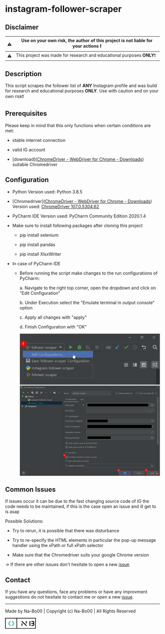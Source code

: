# instagram-follower-scraper

## Disclaimer

| :warning: | Use on your own risk, the author of this project is not liable for your actions :exclamation: |
| --- | --- |
| :warning: | This project was made for research and educational purposes **ONLY**:exclamation: |

## Description

This script scrapes the follower list of **ANY** Instagram profile and was build for research and educational purposes **ONLY**. Use with caution and on your own risk:exclamation:

## Prerequisites

Please keep in mind that this only functions when certain conditions are met:

- stable internet connection
  
- valid IG account
  
- [download]([ChromeDriver - WebDriver for Chrome - Downloads](https://chromedriver.chromium.org/downloads)) suitable Chromedriver
  
## Configuration

- Python Version used: Python 3.8.5
  
- [Chromedriver]([ChromeDriver - WebDriver for Chrome - Downloads](https://chromedriver.chromium.org/downloads)) Version used: [ChromeDriver 107.0.5304.62](https://chromedriver.storage.googleapis.com/index.html?path=107.0.5304.62/)
  
- PyCharm IDE Version used: PyCharm Community Edition 2020.1.4
  
- Make sure to install following packages after cloning this project
  
  - pip install selenium
    
  - pip install pandas
    
  - pip install XlsxWriter
    
- In case of PyCharm IDE
  
  - Before running the script make changes to the run configurations of PyCharm:
    
    a. Navigate to the right top corner, open the dropdown and click on "Edit Configuration"
      
    b. Under Execution select the "Emulate terminal in output console" option
      
    c. Apply all changes with "apply"
      
    d. Finish Configuration with "OK"
    
    <div><img alt="edit_config1.png" src="img/edit_config1.png"/></div>
    <div><img alt="edit_config1.png" src="img/edit_config2.png"/></div>

## Common Issues

If issues occur it can be due to the fast changing source code of IG the code needs to be maintained, if this is the case open an issue and ill get to is asap

Possible Solutions:

- Try to rerun, it is possible that there was disturbance
  
- Try to re-specify the HTML elements in particular the pop-up message handler using the xPath or full xPath selector
  
- Make sure that the Chromedriver suits your google Chrome version
  

&rarr; If there are other issues don't hesitate to open a new [issue](https://github.com/Na-Bo00/instagram-follower-scraper/issues/new).

## Contact

If you have any questions, face any problems or have any improvment suggestions do not hesitate to contact me or open a new [issue](https://github.com/Na-Bo00/instagram-follower-scraper/issues/new).

---

Made by Na-Bo00 | Copyright (c) Na-Bo00 | All Rights Reserved

<div><img alt="Na-Bo00-Logo.jpg" src="https://github.com/Na-Bo00/monitor_log_Web-Server/blob/main/Na-Bo00-Logo.jpg" width="100" height="35" /></div>
